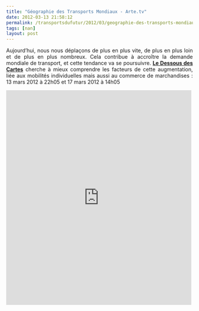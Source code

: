 ```yaml
---
title: "Géographie des Transports Mondiaux - Arte.tv"
date: 2012-03-13 21:58:12
permalink: /transportsdufutur/2012/03/geographie-des-transports-mondiaux-artetv.html
tags: [nan]
layout: post
---
```


<p style="text-align: justify;">Aujourd’hui, nous nous déplaçons de plus en plus vite, de plus en plus  loin et de plus en plus nombreux. Cela contribue à accroître la demande  mondiale de transport, et cette tendance va se poursuivre. <a href="http://ddc.arte.tv/emission/geographie-des-transports-mondiaux" target="_blank"><strong>Le Dessous  des Cartes</strong></a> cherche à mieux comprendre les facteurs de cette  augmentation, liée aux mobilités individuelles mais aussi au commerce de  marchandises : 13 mars 2012 à 22h05 et 17 mars 2012 à 14h05</p> <p><iframe frameborder="no" height="580" scrolling="no" src="http://ddc.arte.tv/cartes/162" width="500"></iframe></p>
